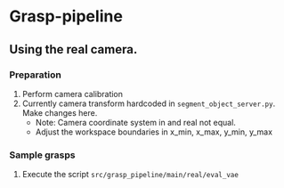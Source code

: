 # Grasp-pipeline

## Using the real camera.
### Preparation
1. Perform camera calibration
2. Currently camera transform hardcoded in `segment_object_server.py`. Make changes here.
    - Note: Camera coordinate system in and real not equal.
    - Adjust the workspace boundaries in x_min, x_max, y_min, y_max

### Sample grasps
1. Execute the script `src/grasp_pipeline/main/real/eval_vae`